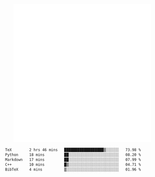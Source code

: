 <div align="center">
    <a href="https://konst.fish">
        <img src="https://raw.githubusercontent.com/konstfish/konstfish/master/fish.svg" alt="Logo" width="450"/>
    </a>
</div>

<!--START_SECTION:waka-->
```text
TeX        2 hrs 46 mins   ██████████████████▒░░░░░░   73.98 % 
Python     18 mins         ██░░░░░░░░░░░░░░░░░░░░░░░   08.20 % 
Markdown   17 mins         ██░░░░░░░░░░░░░░░░░░░░░░░   07.99 % 
C++        10 mins         █▒░░░░░░░░░░░░░░░░░░░░░░░   04.71 % 
BibTeX     4 mins          ▒░░░░░░░░░░░░░░░░░░░░░░░░   01.96 % 
```
<!--END_SECTION:waka-->

